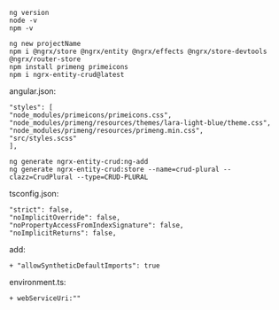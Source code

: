 ```
ng version
node -v
npm -v

ng new projectName
npm i @ngrx/store @ngrx/entity @ngrx/effects @ngrx/store-devtools @ngrx/router-store
npm install primeng primeicons
npm i ngrx-entity-crud@latest
```

angular.json:
```
"styles": [
"node_modules/primeicons/primeicons.css",
"node_modules/primeng/resources/themes/lara-light-blue/theme.css",
"node_modules/primeng/resources/primeng.min.css",
"src/styles.scss"
],
```

```
ng generate ngrx-entity-crud:ng-add
ng generate ngrx-entity-crud:store --name=crud-plural --clazz=CrudPlural --type=CRUD-PLURAL
```

tsconfig.json:
```
"strict": false,
"noImplicitOverride": false,
"noPropertyAccessFromIndexSignature": false,
"noImplicitReturns": false,
```

add:

	+ "allowSyntheticDefaultImports": true

environment.ts:

	+ webServiceUri:""
